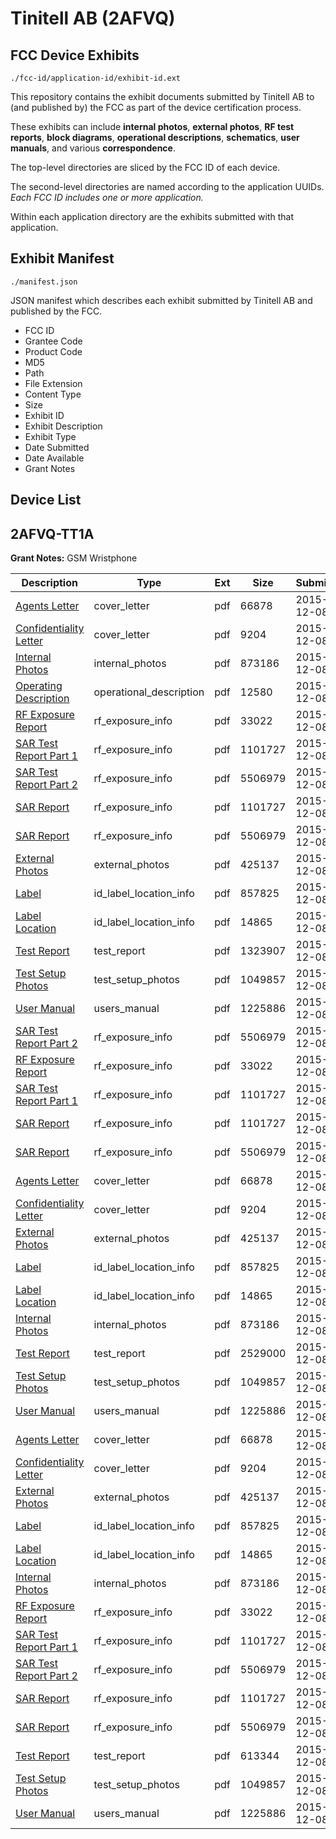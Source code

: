 # Tinitell AB (2AFVQ)
## FCC Device Exhibits

```
./fcc-id/application-id/exhibit-id.ext
```

This repository contains the exhibit documents submitted by Tinitell AB to (and published by) the FCC as part of the device certification process.

These exhibits can include **internal photos**, **external photos**, **RF test reports**, **block diagrams**, **operational descriptions**, **schematics**, **user manuals**, and various **correspondence**.

The top-level directories are sliced by the FCC ID of each device.

The second-level directories are named according to the application UUIDs. *Each FCC ID includes one or more application.*

Within each application directory are the exhibits submitted with that application. 

## Exhibit Manifest

```
./manifest.json
```

JSON manifest which describes each exhibit submitted by Tinitell AB and published by the FCC.

- FCC ID
- Grantee Code
- Product Code
- MD5
- Path
- File Extension
- Content Type
- Size
- Exhibit ID
- Exhibit Description
- Exhibit Type
- Date Submitted
- Date Available
- Grant Notes

## Device List
## 2AFVQ-TT1A
**Grant Notes:** GSM Wristphone

| Description | Type | Ext | Size | Submitted | Available |
| ----------- | ---- | --- | ---- | --------- | --------- |
| [Agents Letter](2AFVQ-TT1A/5198e12c32f0c7ed8076ed450a139a28/2834789.pdf) | cover_letter | pdf | 66878 | 2015-12-08 | 2015-12-08 |
| [Confidentiality Letter](2AFVQ-TT1A/5198e12c32f0c7ed8076ed450a139a28/2834790.pdf) | cover_letter | pdf | 9204 | 2015-12-08 | 2015-12-08 |
| [Internal Photos](2AFVQ-TT1A/5198e12c32f0c7ed8076ed450a139a28/2834766.pdf) | internal_photos | pdf | 873186 | 2015-12-08 | 2016-04-24 |
| [Operating Description](2AFVQ-TT1A/5198e12c32f0c7ed8076ed450a139a28/2834785.pdf) | operational_description | pdf | 12580 | 2015-12-08 | 2015-12-08 |
| [RF Exposure Report](2AFVQ-TT1A/5198e12c32f0c7ed8076ed450a139a28/2834774.pdf) | rf_exposure_info | pdf | 33022 | 2015-12-08 | 2015-12-08 |
| [SAR Test Report Part 1](2AFVQ-TT1A/5198e12c32f0c7ed8076ed450a139a28/2835466.pdf) | rf_exposure_info | pdf | 1101727 | 2015-12-08 | 2015-12-08 |
| [SAR Test Report Part 2](2AFVQ-TT1A/5198e12c32f0c7ed8076ed450a139a28/2835469.pdf) | rf_exposure_info | pdf | 5506979 | 2015-12-08 | 2015-12-08 |
| [SAR Report](2AFVQ-TT1A/5198e12c32f0c7ed8076ed450a139a28/2835466.pdf) | rf_exposure_info | pdf | 1101727 | 2015-12-08 | 2015-12-08 |
| [SAR Report](2AFVQ-TT1A/5198e12c32f0c7ed8076ed450a139a28/2835469.pdf) | rf_exposure_info | pdf | 5506979 | 2015-12-08 | 2015-12-08 |
| [External Photos](2AFVQ-TT1A/5198e12c32f0c7ed8076ed450a139a28/2834753.pdf) | external_photos | pdf | 425137 | 2015-12-08 | 2016-04-24 |
| [Label](2AFVQ-TT1A/5198e12c32f0c7ed8076ed450a139a28/2834749.pdf) | id_label_location_info | pdf | 857825 | 2015-12-08 | 2015-12-08 |
| [Label Location](2AFVQ-TT1A/5198e12c32f0c7ed8076ed450a139a28/2834751.pdf) | id_label_location_info | pdf | 14865 | 2015-12-08 | 2015-12-08 |
| [Test Report](2AFVQ-TT1A/5198e12c32f0c7ed8076ed450a139a28/2834777.pdf) | test_report | pdf | 1323907 | 2015-12-08 | 2015-12-08 |
| [Test Setup Photos](2AFVQ-TT1A/5198e12c32f0c7ed8076ed450a139a28/2834762.pdf) | test_setup_photos | pdf | 1049857 | 2015-12-08 | 2016-04-24 |
| [User Manual](2AFVQ-TT1A/5198e12c32f0c7ed8076ed450a139a28/2834764.pdf) | users_manual | pdf | 1225886 | 2015-12-08 | 2016-04-24 |
| [SAR Test Report Part 2](2AFVQ-TT1A/8bcb34a07f5810f84e0c2fc05cc2037b/2835469.pdf) | rf_exposure_info | pdf | 5506979 | 2015-12-08 | 2015-12-08 |
| [RF Exposure Report](2AFVQ-TT1A/8bcb34a07f5810f84e0c2fc05cc2037b/2834774.pdf) | rf_exposure_info | pdf | 33022 | 2015-12-08 | 2015-12-08 |
| [SAR Test Report Part 1](2AFVQ-TT1A/8bcb34a07f5810f84e0c2fc05cc2037b/2835466.pdf) | rf_exposure_info | pdf | 1101727 | 2015-12-08 | 2015-12-08 |
| [SAR Report](2AFVQ-TT1A/8bcb34a07f5810f84e0c2fc05cc2037b/2835466.pdf) | rf_exposure_info | pdf | 1101727 | 2015-12-08 | 2015-12-08 |
| [SAR Report](2AFVQ-TT1A/8bcb34a07f5810f84e0c2fc05cc2037b/2835469.pdf) | rf_exposure_info | pdf | 5506979 | 2015-12-08 | 2015-12-08 |
| [Agents Letter](2AFVQ-TT1A/8bcb34a07f5810f84e0c2fc05cc2037b/2834789.pdf) | cover_letter | pdf | 66878 | 2015-12-08 | 2015-12-08 |
| [Confidentiality Letter](2AFVQ-TT1A/8bcb34a07f5810f84e0c2fc05cc2037b/2834790.pdf) | cover_letter | pdf | 9204 | 2015-12-08 | 2015-12-08 |
| [External Photos](2AFVQ-TT1A/8bcb34a07f5810f84e0c2fc05cc2037b/2834753.pdf) | external_photos | pdf | 425137 | 2015-12-08 | 2016-04-24 |
| [Label](2AFVQ-TT1A/8bcb34a07f5810f84e0c2fc05cc2037b/2834749.pdf) | id_label_location_info | pdf | 857825 | 2015-12-08 | 2015-12-08 |
| [Label Location](2AFVQ-TT1A/8bcb34a07f5810f84e0c2fc05cc2037b/2834751.pdf) | id_label_location_info | pdf | 14865 | 2015-12-08 | 2015-12-08 |
| [Internal Photos](2AFVQ-TT1A/8bcb34a07f5810f84e0c2fc05cc2037b/2834766.pdf) | internal_photos | pdf | 873186 | 2015-12-08 | 2016-04-24 |
| [Test Report](2AFVQ-TT1A/8bcb34a07f5810f84e0c2fc05cc2037b/2834796.pdf) | test_report | pdf | 2529000 | 2015-12-08 | 2015-12-08 |
| [Test Setup Photos](2AFVQ-TT1A/8bcb34a07f5810f84e0c2fc05cc2037b/2834762.pdf) | test_setup_photos | pdf | 1049857 | 2015-12-08 | 2016-04-24 |
| [User Manual](2AFVQ-TT1A/8bcb34a07f5810f84e0c2fc05cc2037b/2834764.pdf) | users_manual | pdf | 1225886 | 2015-12-08 | 2016-04-24 |
| [Agents Letter](2AFVQ-TT1A/de74ad58e66f0a84337cd5b4a3bbd0be/2834789.pdf) | cover_letter | pdf | 66878 | 2015-12-08 | 2015-12-08 |
| [Confidentiality Letter](2AFVQ-TT1A/de74ad58e66f0a84337cd5b4a3bbd0be/2834790.pdf) | cover_letter | pdf | 9204 | 2015-12-08 | 2015-12-08 |
| [External Photos](2AFVQ-TT1A/de74ad58e66f0a84337cd5b4a3bbd0be/2834753.pdf) | external_photos | pdf | 425137 | 2015-12-08 | 2016-04-24 |
| [Label](2AFVQ-TT1A/de74ad58e66f0a84337cd5b4a3bbd0be/2834749.pdf) | id_label_location_info | pdf | 857825 | 2015-12-08 | 2015-12-08 |
| [Label Location](2AFVQ-TT1A/de74ad58e66f0a84337cd5b4a3bbd0be/2834751.pdf) | id_label_location_info | pdf | 14865 | 2015-12-08 | 2015-12-08 |
| [Internal Photos](2AFVQ-TT1A/de74ad58e66f0a84337cd5b4a3bbd0be/2834766.pdf) | internal_photos | pdf | 873186 | 2015-12-08 | 2016-04-24 |
| [RF Exposure Report](2AFVQ-TT1A/de74ad58e66f0a84337cd5b4a3bbd0be/2834774.pdf) | rf_exposure_info | pdf | 33022 | 2015-12-08 | 2015-12-08 |
| [SAR Test Report Part 1](2AFVQ-TT1A/de74ad58e66f0a84337cd5b4a3bbd0be/2835466.pdf) | rf_exposure_info | pdf | 1101727 | 2015-12-08 | 2015-12-08 |
| [SAR Test Report Part 2](2AFVQ-TT1A/de74ad58e66f0a84337cd5b4a3bbd0be/2835469.pdf) | rf_exposure_info | pdf | 5506979 | 2015-12-08 | 2015-12-08 |
| [SAR Report](2AFVQ-TT1A/de74ad58e66f0a84337cd5b4a3bbd0be/2835466.pdf) | rf_exposure_info | pdf | 1101727 | 2015-12-08 | 2015-12-08 |
| [SAR Report](2AFVQ-TT1A/de74ad58e66f0a84337cd5b4a3bbd0be/2835469.pdf) | rf_exposure_info | pdf | 5506979 | 2015-12-08 | 2015-12-08 |
| [Test Report](2AFVQ-TT1A/de74ad58e66f0a84337cd5b4a3bbd0be/2834760.pdf) | test_report | pdf | 613344 | 2015-12-08 | 2015-12-08 |
| [Test Setup Photos](2AFVQ-TT1A/de74ad58e66f0a84337cd5b4a3bbd0be/2834762.pdf) | test_setup_photos | pdf | 1049857 | 2015-12-08 | 2016-04-24 |
| [User Manual](2AFVQ-TT1A/de74ad58e66f0a84337cd5b4a3bbd0be/2834764.pdf) | users_manual | pdf | 1225886 | 2015-12-08 | 2016-04-24 |
